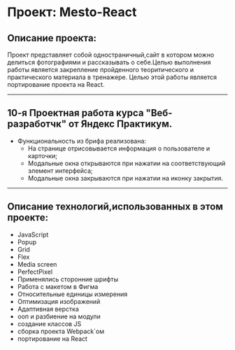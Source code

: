 # Проект: Mesto-React

## Описание проекта:
Проект представляет собой одностраничный,сайт в котором можно делиться фотографиями и рассказывать о себе.Целью выполнения работы является закрепление пройденного теоритического и практического материала в тренажере.
Целью этой работы является портирование проекта на React.

-----------------------
## 10-я Проектная работа курса "Веб-разработчк" от Яндекс Практикум.
* Функциональность из брифа реализована:
  + На странице отрисовывается информация о пользователе и карточки;
  + Модальные окна открываются при нажатии на соответствующий элемент интерфейса;
  + Модальные окна закрываются при нажатии на иконку закрытия.

----------------------

## Описание технологий,использованных в этом проекте:
* JavaScript
* Popup
* Grid
* Flex
* Media screen
* PerfectPixel
* Применялись сторонние шрифты
* Работа с макетом в Фигма
* Относительные единицы измерения
* Оптимизация изображений
* Адаптивная верстка
* ооп и разбиение на модули
* создание классов JS
* сборка проекта Webpack`ом
* портирование на React
